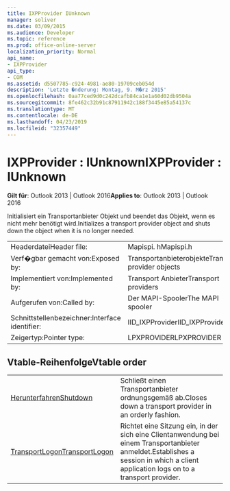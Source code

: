 ```yaml
---
title: IXPProvider IUnknown
manager: soliver
ms.date: 03/09/2015
ms.audience: Developer
ms.topic: reference
ms.prod: office-online-server
localization_priority: Normal
api_name:
- IXPProvider
api_type:
- COM
ms.assetid: d5507785-c924-4981-ae80-19709ceb054d
description: 'Letzte �nderung: Montag, 9. M�rz 2015'
ms.openlocfilehash: 0aa77ced9d0c242dcafb84ca1e1a60d02db9504a
ms.sourcegitcommit: 8fe462c32b91c87911942c188f3445e85a54137c
ms.translationtype: MT
ms.contentlocale: de-DE
ms.lasthandoff: 04/23/2019
ms.locfileid: "32357449"
---
```

# <a name="ixpprovider--iunknown"></a><span data-ttu-id="0fd52-103">IXPProvider : IUnknown</span><span class="sxs-lookup"><span data-stu-id="0fd52-103">IXPProvider : IUnknown</span></span>

  
  
<span data-ttu-id="0fd52-104">**Gilt für**: Outlook 2013 | Outlook 2016</span><span class="sxs-lookup"><span data-stu-id="0fd52-104">**Applies to**: Outlook 2013 | Outlook 2016</span></span> 
  
<span data-ttu-id="0fd52-105">Initialisiert ein Transportanbieter Objekt und beendet das Objekt, wenn es nicht mehr benötigt wird.</span><span class="sxs-lookup"><span data-stu-id="0fd52-105">Initializes a transport provider object and shuts down the object when it is no longer needed.</span></span>
  
|||
|:-----|:-----|
|<span data-ttu-id="0fd52-106">Headerdatei</span><span class="sxs-lookup"><span data-stu-id="0fd52-106">Header file:</span></span>  <br/> |<span data-ttu-id="0fd52-107">Mapispi. h</span><span class="sxs-lookup"><span data-stu-id="0fd52-107">Mapispi.h</span></span>  <br/> |
|<span data-ttu-id="0fd52-108">Verf�gbar gemacht von:</span><span class="sxs-lookup"><span data-stu-id="0fd52-108">Exposed by:</span></span>  <br/> |<span data-ttu-id="0fd52-109">Transportanbieterobjekte</span><span class="sxs-lookup"><span data-stu-id="0fd52-109">Transport provider objects</span></span>  <br/> |
|<span data-ttu-id="0fd52-110">Implementiert von:</span><span class="sxs-lookup"><span data-stu-id="0fd52-110">Implemented by:</span></span>  <br/> |<span data-ttu-id="0fd52-111">Transport Anbieter</span><span class="sxs-lookup"><span data-stu-id="0fd52-111">Transport providers</span></span>  <br/> |
|<span data-ttu-id="0fd52-112">Aufgerufen von:</span><span class="sxs-lookup"><span data-stu-id="0fd52-112">Called by:</span></span>  <br/> |<span data-ttu-id="0fd52-113">Der MAPI-Spooler</span><span class="sxs-lookup"><span data-stu-id="0fd52-113">The MAPI spooler</span></span>  <br/> |
|<span data-ttu-id="0fd52-114">Schnittstellenbezeichner:</span><span class="sxs-lookup"><span data-stu-id="0fd52-114">Interface identifier:</span></span>  <br/> |<span data-ttu-id="0fd52-115">IID_IXPProvider</span><span class="sxs-lookup"><span data-stu-id="0fd52-115">IID_IXPProvider</span></span>  <br/> |
|<span data-ttu-id="0fd52-116">Zeigertyp:</span><span class="sxs-lookup"><span data-stu-id="0fd52-116">Pointer type:</span></span>  <br/> |<span data-ttu-id="0fd52-117">LPXPROVIDER</span><span class="sxs-lookup"><span data-stu-id="0fd52-117">LPXPROVIDER</span></span>  <br/> |
   
## <a name="vtable-order"></a><span data-ttu-id="0fd52-118">Vtable-Reihenfolge</span><span class="sxs-lookup"><span data-stu-id="0fd52-118">Vtable order</span></span>

|||
|:-----|:-----|
|[<span data-ttu-id="0fd52-119">Herunterfahren</span><span class="sxs-lookup"><span data-stu-id="0fd52-119">Shutdown</span></span>](ixpprovider-shutdown.md) <br/> |<span data-ttu-id="0fd52-120">Schließt einen Transportanbieter ordnungsgemäß ab.</span><span class="sxs-lookup"><span data-stu-id="0fd52-120">Closes down a transport provider in an orderly fashion.</span></span>  <br/> |
|[<span data-ttu-id="0fd52-121">TransportLogon</span><span class="sxs-lookup"><span data-stu-id="0fd52-121">TransportLogon</span></span>](ixpprovider-transportlogon.md) <br/> |<span data-ttu-id="0fd52-122">Richtet eine Sitzung ein, in der sich eine Clientanwendung bei einem Transportanbieter anmeldet.</span><span class="sxs-lookup"><span data-stu-id="0fd52-122">Establishes a session in which a client application logs on to a transport provider.</span></span>  <br/> |
   

